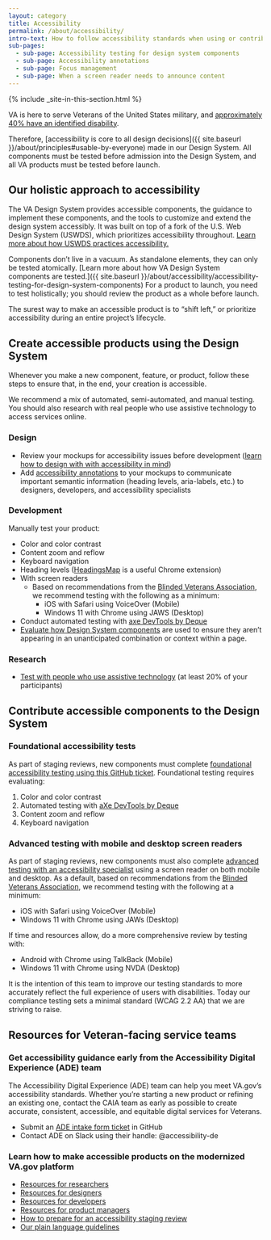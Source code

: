```yaml
---
layout: category
title: Accessibility
permalink: /about/accessibility/
intro-text: How to follow accessibility standards when using or contributing to the VA Design System (VADS)
sub-pages:
  - sub-page: Accessibility testing for design system components
  - sub-page: Accessibility annotations
  - sub-page: Focus management
  - sub-page: When a screen reader needs to announce content
---
```


{% include _site-in-this-section.html %}

VA is here to serve Veterans of the United States military, and [approximately 40% have an identified disability](https://www.statista.com/statistics/250316/us-veterans-by-disability-status/).

Therefore, [accessibility is core to all design decisions]({{ site.baseurl }}/about/principles#usable-by-everyone) made in our Design System. All components must be tested before admission into the Design System, and all VA products must be tested before launch.

## Our holistic approach to accessibility

The VA Design System provides accessible components, the guidance to implement these components, and the tools to customize and extend the design system accessibly. It was built on top of a fork of the U.S. Web Design System (USWDS), which prioritizes accessibility throughout. [Learn more about how USWDS practices accessibility.](https://designsystem.digital.gov/documentation/accessibility/)

Components don’t live in a vacuum. As standalone elements, they can only be tested atomically. [Learn more about how VA Design System components are tested.]({{ site.baseurl }}/about/accessibility/accessibility-testing-for-design-system-components) For a product to launch, you need to test holistically; you should review the product as a whole before launch.

The surest way to make an accessible product is to “shift left,” or prioritize accessibility during an entire project’s lifecycle.

## Create accessible products using the Design System

Whenever you make a new component, feature, or product, follow these steps to ensure that, in the end, your creation is accessible.

We recommend a mix of automated, semi-automated, and manual testing. You should also research with real people who use assistive technology to access services online.

### Design

- Review your mockups for accessibility issues before development ([learn how to design with with accessibility in mind](https://www.w3.org/WAI/tips/designing/))
- Add [accessibility annotations](https://www.figma.com/file/CZcnWfQOwtLqPm4WA5paYG/VADS-Annotation-Kit?type=design&node-id=415-1135&mode=design&t=Ld7dhuyaPcerrnPF-0) to your mockups to communicate important semantic information (heading levels, aria-labels, etc.) to designers, developers, and accessibility specialists

### Development

Manually test your product:

- Color and color contrast
- Content zoom and reflow
- Keyboard navigation
- Heading levels ([HeadingsMap](https://chromewebstore.google.com/detail/headingsmap/flbjommegcjonpdmenkdiocclhjacmbi) is a useful Chrome extension)
- With screen readers
  - Based on recommendations from the [Blinded Veterans Association](https://bva.org/), we recommend testing with the following as a minimum:
    - iOS with Safari using VoiceOver (Mobile)
    - Windows 11 with Chrome using JAWS (Desktop)
- Conduct automated testing with [axe DevTools by Deque](https://www.deque.com/axe/)
- [Evaluate how Design System components](accessibility-testing-for-design-system-components.md) are used to ensure they aren’t appearing in an unanticipated combination or context within a page.

### Research

- [Test with people who use assistive technology](https://depo-platform-documentation.scrollhelp.site/research-design/research-with-assistive-technology-users) (at least 20% of your participants)

## Contribute accessible components to the Design System

### Foundational accessibility tests

As part of staging reviews, new components must complete [foundational accessibility testing using this GitHub ticket](https://github.com/department-of-veterans-affairs/va.gov-team/issues/new?assignees=briandeconinck&labels=a11y-testing&projects=&template=a11y-testing.yaml&title=Accessibility+Testing+for+%5BTeam+Name%2C+Product+Name%2C+Feature+Name%5D). Foundational testing requires evaluating:

1. Color and color contrast
2. Automated testing with [aXe DevTools by Deque](https://www.deque.com/axe/)
3. Content zoom and reflow
4. Keyboard navigation

### Advanced testing with mobile and desktop screen readers

As part of staging reviews, new components must also complete [advanced testing with an accessibility specialist](<https://depo-platform-documentation.scrollhelp.site/collaboration-cycle/prepare-for-an-accessibility-staging-review#Prepareforanaccessibilitystagingreview-Advancedaccessibilitytests(recommended)advanced-testing>) using a screen reader on both mobile and desktop. As a default, based on recommendations from the [Blinded Veterans Association](https://bva.org/), we recommend testing with the following at a minimum:

- iOS with Safari using VoiceOver (Mobile)
- Windows 11 with Chrome using JAWs (Desktop)

If time and resources allow, do a more comprehensive review by testing with:

- Android with Chrome using TalkBack (Mobile)
- Windows 11 with Chrome using NVDA (Desktop)

It is the intention of this team to improve our testing standards to more accurately reflect the full experience of users with disabilities. Today our compliance testing sets a minimal standard (WCAG 2.2 AA) that we are striving to raise.

## Resources for Veteran-facing service teams

### Get accessibility guidance early from the Accessibility Digital Experience (ADE) team

The Accessibility Digital Experience (ADE) team can help you meet VA.gov’s accessibility standards. Whether you’re starting a new product or refining an existing one, contact the CAIA team as early as possible to create accurate, consistent, accessible, and equitable digital services for Veterans.

- Submit an [ADE intake form ticket](https://github.com/department-of-veterans-affairs/va.gov-team/issues/new?template=Accessibility-Digital-Experience-Intake-Ticket.md) in GitHub
- Contact ADE on Slack using their handle: @accessibility-de

### Learn how to make accessible products on the modernized VA.gov platform

- [Resources for researchers](https://depo-platform-documentation.scrollhelp.site/developer-docs/accessibility-on-va-gov#AccessibilityonVA.gov-ResourcesforResearchers)
- [Resources for designers](https://depo-platform-documentation.scrollhelp.site/developer-docs/accessibility-on-va-gov#AccessibilityonVA.gov-ResourcesforDesigners)
- [Resources for developers](https://depo-platform-documentation.scrollhelp.site/developer-docs/accessibility-on-va-gov#AccessibilityonVA.gov-ResourcesforDevelopers)
- [Resources for product managers](https://depo-platform-documentation.scrollhelp.site/developer-docs/accessibility-on-va-gov#AccessibilityonVA.gov-ResourcesforProductManagers)
- [How to prepare for an accessibility staging review](https://depo-platform-documentation.scrollhelp.site/collaboration-cycle/prepare-for-an-accessibility-staging-review)
- [Our plain language guidelines](https://design.va.gov/content-style-guide/plain-language/)

